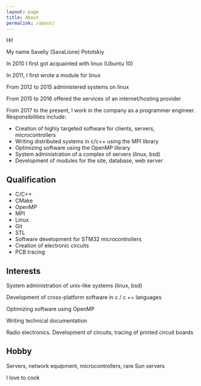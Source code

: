 ```yaml
---
layout: page
title: About
permalink: /about/
---
```


Hi!

My name Saveliy (SavaLione) Pototskiy

In 2010 I first got acquainted with linux (Ubuntu 10)

In 2011, I first wrote a module for linux

From 2012 to 2015 administered systems on linux

From 2015 to 2016 offered the services of an internet/hosting provider

From 2017 to the present, I work in the company as a programmer engineer. Responsibilities include:
* Creation of highly targeted software for clients, servers, microcontrollers
* Writing distributed systems in c/c++ using the MPI library
* Optimizing software using the OpenMP library
* System administration of a complex of servers (linux, bsd)
* Development of modules for the site, database, web server

## Qualification

* C/C++
* CMake
* OpenMP
* MPI
* Linux
* Git
* STL
* Software development for STM32 microcontrollers
* Creation of electronic circuits
* PCB tracing

## Interests

System administration of unix-like systems (linux, bsd)

Development of cross-platform software in c / c ++ languages

Optimizing software using OpenMP

Writing technical documentation

Radio electronics. Development of circuits, tracing of printed circuit boards

## Hobby

Servers, network equipment, microcontrollers, rare Sun servers

I love to cook
